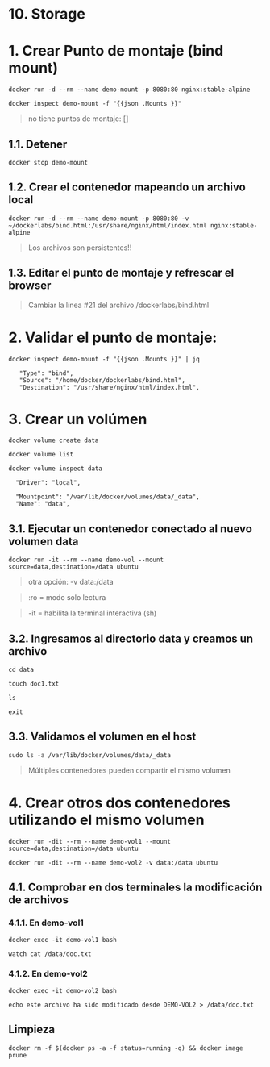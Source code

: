 # 10. Storage <!-- omit in TOC -->

# 1. Crear Punto de montaje (bind mount)
```vim
docker run -d --rm --name demo-mount -p 8080:80 nginx:stable-alpine

docker inspect demo-mount -f "{{json .Mounts }}"
```

> no tiene puntos de montaje: []

## 1.1. Detener
```vim
docker stop demo-mount
```

## 1.2. Crear el contenedor mapeando un archivo local

```vim
docker run -d --rm --name demo-mount -p 8080:80 -v ~/dockerlabs/bind.html:/usr/share/nginx/html/index.html nginx:stable-alpine
```

> Los archivos son persistentes!!

## 1.3. Editar el punto de montaje y refrescar el browser

> Cambiar la línea #21 del archivo /dockerlabs/bind.html

# 2. Validar el punto de montaje:

```vim
docker inspect demo-mount -f "{{json .Mounts }}" | jq
```
```
   "Type": "bind",
   "Source": "/home/docker/dockerlabs/bind.html",
   "Destination": "/usr/share/nginx/html/index.html",
```

# 3. Crear un volúmen
```vim
docker volume create data

docker volume list

docker volume inspect data
```
```vim
  "Driver": "local",

  "Mountpoint": "/var/lib/docker/volumes/data/_data",
  "Name": "data",
```
## 3.1. Ejecutar un contenedor conectado al nuevo volumen data

```vim
docker run -it --rm --name demo-vol --mount source=data,destination=/data ubuntu
```

> otra opción: -v data:/data

> :ro = modo solo lectura

> -it = habilita la terminal interactiva (sh)

## 3.2. Ingresamos al directorio data y creamos un archivo

```vim
cd data

touch doc1.txt

ls

exit
```

## 3.3. Validamos el volumen en el host

```vim
sudo ls -a /var/lib/docker/volumes/data/_data
```

> Múltiples contenedores pueden compartir el mismo volumen

# 4. Crear otros dos contenedores utilizando el mismo volumen

```vim
docker run -dit --rm --name demo-vol1 --mount source=data,destination=/data ubuntu

docker run -dit --rm --name demo-vol2 -v data:/data ubuntu
```

## 4.1. Comprobar en dos terminales la modificación de archivos

### 4.1.1. En demo-vol1
```vim
docker exec -it demo-vol1 bash

watch cat /data/doc.txt
```

### 4.1.2. En demo-vol2
```vim
docker exec -it demo-vol2 bash

echo este archivo ha sido modificado desde DEMO-VOL2 > /data/doc.txt
```

## Limpieza
```vim
docker rm -f $(docker ps -a -f status=running -q) && docker image prune
```
